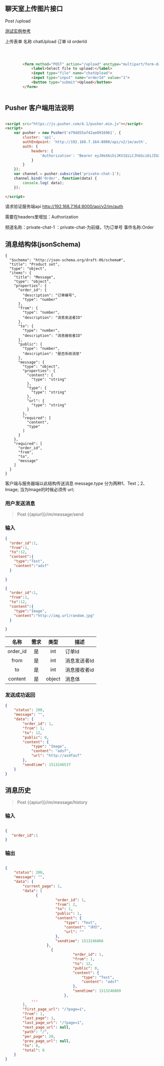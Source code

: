 ## 聊天室上传图片接口

Post  /upload

[测试实例参考](http://192.168.7.164:8000/api/v2/upload)

上传表单 名称  chatUpload
订单 id orderId
```html

 
 
        <form method="POST" action="/upload" enctype="multipart/form-data">
            <label>Select file to upload:</label>
            <input type="file" name="chatUpload">
            <input type="input" name="orderId" value="1">
            <button type="submit">Upload</button>
        </form>
     

```


## Pusher 客户端用法说明


```html

<script src="https://js.pusher.com/4.1/pusher.min.js"></script>
<script>
    var pusher = new Pusher('e79dd55af42ae0916961', {
        cluster: 'ap1',
        authEndpoint: 'http://192.168.7.164:8000/api/v2/im/auth',
        auth: {
            headers: {
                'Authorization': "Bearer eyJ0eXAiOiJKV1QiLCJhbGciOiJIUzI1NiJ9.eyJpc3MiOiJodHRwOlwvXC9wZi5sb2NhbCIsImlhdCI6MTUxMzkyNTc3OSwibmJmIjoxNTEzOTI1Nzc5LCJleHAiOjE1NDU0NjE3NzksImRhdGEiOnsiaWQiOjEsImNyZWRlbnRpYWxzIjp7InVzZXJuYW1lIjoiYWRtaW4iLCJwYXNzd29yZCI6IjEyMzQ1NiJ9fX0.V_nE5dXlunVUonYwYDovbtKiPjnjy1nzGxPUfvI07TI"
            }
        }
    }); 
    var channel = pusher.subscribe('private-chat-1');
    channel.bind('Order', function(data) {
        console.log( data);
    });
    
</script>


```
请求验证服务端api http://192.168.7.164:8000/api/v2/im/auth

需要在headers里增加：Authorization

频道名称：private-chat-1 ：private-chat-为前缀，1为订单号
事件名称:Order





## 消息结构体(jsonSchema)

```json5
{
  "$schema": "http://json-schema.org/draft-06/schema#",
  "title": "Product set",
  "type": "object",
  "items": {
    "title": "Message",
    "type": "object",
    "properties": {
      "order_id": {
        "description": "订单编号",
        "type": "number"
      },
      "from": {
        "type": "number",
        "description": "消息发送者ID"
      },
      "to": {
        "type": "number",
        "description": "消息接收者ID"
      },
      "public": {
        "type": "number",
        "description": "是否系统消息"
      },
      "message": {
        "type": "object",
        "properties": {
          "content": {
            "type": "string"
          },
          "type": {
            "type": "string"
          },
          "url": {
            "type": "string"
          }
        },
        "required": [
          "content",
          "type"
        ]
      }
    },
    "required": [
      "order_id",
      "from",
      "to",
      "message"
    ]
  }
}

```
客户端与服务器端以此结构传送消息
message.type 分为两种1、Text；2、Image;
当为Image的时候必须传 url;

### 用户发送消息

>Post {{apiurl}}/im/message/send

### 输入
```json
{
  "order_id":1,
  "from":1,
  "to":12,
  "content":{
  	"type":"Text",
  	"content":"adsf"
  } 
  
}
```

```json
{
  "order_id":1,
  "from":1,
  "to":12,
  "content":{
  	"type":"Image",
  	"content":"http://img.url/random.jpg"
  } 
  
}
```
| 名称 | 需求 | 类型 | 描述 |
|:----:|:----:|:----:|----|
| order_id | 是 | int |订单Id| 
| from | 是 | int | 消息发送者Id | 
| to | 是 | int | 消息接收者id | 
| content | 是 | object | 消息体 |

### 发送成功返回
```json
{
    "status": 200,
    "message": "",
    "data": {
        "order_id": 1,
        "from": 1,
        "to": 12,
        "public": 0,
        "content": {
            "type": "Image",
            "content": "adsf",
            "url": "http://asdfasf"
        },
        "sendtime": 1513246537
    }
}
``` 

## 消息历史

>Post {{apiurl}}/im/message/history

### 输入
```json

{
   "order_id":1 
}

```
### 输出
```json

{
    "status": 200,
    "message": "",
    "data": {
        "current_page": 1,
        "data": [
              {
                       "order_id": 1,
                       "from": 2,
                       "to": 1,
                       "public": 1,
                       "content": {
                           "type": "Text",
                           "content": "评价",
                           "url": ""
                       },
                       "sendtime": 1513246066
                   },
                     {
                               "order_id": 1,
                               "from": 1,
                               "to": 12,
                               "public": 0,
                               "content": {
                                   "type": "Text",
                                   "content": "adsf"
                               },
                               "sendtime": 1513246069
                           },
            ...
        ],
        "first_page_url": "/?page=1",
        "from": 1,
        "last_page": 1,
        "last_page_url": "/?page=1",
        "next_page_url": null,
        "path": "/",
        "per_page": 20,
        "prev_page_url": null,
        "to": 8,
        "total": 8
    }
}
```


